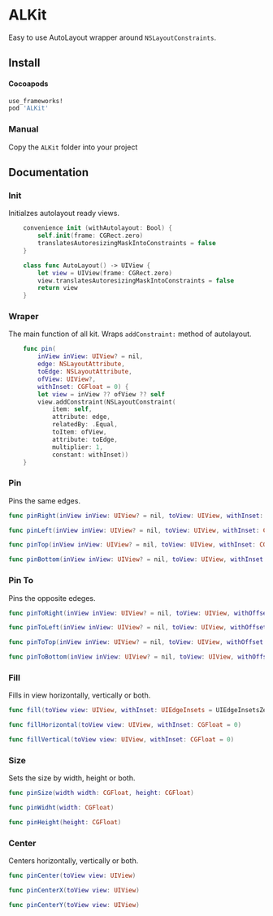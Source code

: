 ALKit
===

Easy to use AutoLayout wrapper around `NSLayoutConstraints`.

Install
----

#### Cocoapods

``` ruby
use_frameworks!
pod 'ALKit'
```

### Manual

Copy the `ALKit` folder into your project

Documentation
----

### Init

Initialzes autolayout ready views.


``` swift
    convenience init (withAutolayout: Bool) {
        self.init(frame: CGRect.zero)
        translatesAutoresizingMaskIntoConstraints = false
    }
```

``` swift
    class func AutoLayout() -> UIView {
        let view = UIView(frame: CGRect.zero)
        view.translatesAutoresizingMaskIntoConstraints = false
        return view
    }
```

### Wraper

The main function of all kit.
Wraps `addConstraint:` method of autolayout.

``` swift
    func pin(
        inView inView: UIView? = nil,
        edge: NSLayoutAttribute,
        toEdge: NSLayoutAttribute,
        ofView: UIView?,
        withInset: CGFloat = 0) {
        let view = inView ?? ofView ?? self
        view.addConstraint(NSLayoutConstraint(
            item: self,
            attribute: edge,
            relatedBy: .Equal,
            toItem: ofView,
            attribute: toEdge,
            multiplier: 1,
            constant: withInset))
    }
```

### Pin

Pins the same edges.

``` swift
func pinRight(inView inView: UIView? = nil, toView: UIView, withInset: CGFloat = 0)
```

``` swift
func pinLeft(inView inView: UIView? = nil, toView: UIView, withInset: CGFloat = 0)
```

``` swift
func pinTop(inView inView: UIView? = nil, toView: UIView, withInset: CGFloat = 0)
```

``` swift
func pinBottom(inView inView: UIView? = nil, toView: UIView, withInset: CGFloat = 0)
```

### Pin To

Pins the opposite edeges.

``` swift
func pinToRight(inView inView: UIView? = nil, toView: UIView, withOffset: CGFloat = 0)
```

``` swift
func pinToLeft(inView inView: UIView? = nil, toView: UIView, withOffset: CGFloat = 0)
```

``` swift
func pinToTop(inView inView: UIView? = nil, toView: UIView, withOffset: CGFloat = 0)
```

``` swift
func pinToBottom(inView inView: UIView? = nil, toView: UIView, withOffset: CGFloat = 0)
```

### Fill

Fills in view horizontally, vertically or both.

``` swift
func fill(toView view: UIView, withInset: UIEdgeInsets = UIEdgeInsetsZero)
```

``` swift
func fillHorizontal(toView view: UIView, withInset: CGFloat = 0)
```

``` swift
func fillVertical(toView view: UIView, withInset: CGFloat = 0)
```

### Size

Sets the size by width, height or both.

``` swift
func pinSize(width width: CGFloat, height: CGFloat) 
```

``` swift
func pinWidht(width: CGFloat)
```

``` swift
func pinHeight(height: CGFloat)
```

### Center

Centers horizontally, vertically or both.

``` swift
func pinCenter(toView view: UIView)
```

``` swift
func pinCenterX(toView view: UIView)
```

``` swift
func pinCenterY(toView view: UIView)
```
